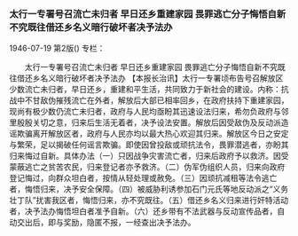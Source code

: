 ### 太行一专署号召流亡未归者  早日还乡重建家园  畏罪逃亡分子悔悟自新不究既往借还乡名义暗行破坏者决予法办

1946-07-19
第2版()
专栏：

　　太行一专署号召流亡未归者
    早日还乡重建家园
    畏罪逃亡分子悔悟自新不究既往借还乡名义暗行破坏者决予法办
    【本报长治讯】太行一专署顷布告号召解放区少数流亡未归者，早日还乡，重建和平生活，共同致力于新社会的建设。内称：抗战中不甘敌伪摧残流亡在外者，解放后大部已相率回乡，在政府扶持下重建家园，现尚有极少数仍流亡未归者，政府与人民均亟盼其迅速设法归来，希勿负政府与邻里殷殷关切之意，归来后生活无着者，决予设法安置。解放后因受敌伪及反动派造谣欺骗离开解放区者，政府与人民亦均以最大热心欢迎其归来。解放区今日之安定与繁荣，足以揭破任何谣言欺骗。即使因曾投敌或顽抗法令，畏罪潜逃者，亦盼其归来悔过自新。具体办法（一）只因战争灾害流亡者，归来后政府予以救济。因受蒙蔽逃亡之贫苦农民，归来登记者亦予救济。（二）伪军伪组织人员，归来向政府登记悔过，向群众坦白者，按情从轻处理或赦免。（三）因顽抗减租等法令逃亡者，悔悟归来，决予安全保障。（四）被威胁利诱参加石门元氏等地反动派之“义务壮丁队”扰害我区者，悔悟归来，亦不究既往。（五）借还乡名义归来进行奸特活动者，决予法办悔悟坦白者准予自新。（六）还乡带有不法武器与反动宣传品者，自动交出后，即与奖励，隐匿不报，一经查出决予法办。
